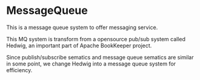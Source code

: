 MessageQueue
============

This is  a message queue system to offer messaging service. 

This MQ system is transform from a opensource pub/sub system called Hedwig,
an important part of Apache BookKeeper project.

Since publish/subscribe sematics and message queue sematics are similar in some point,
we change Hedwig into a message queue system for efficiency.

